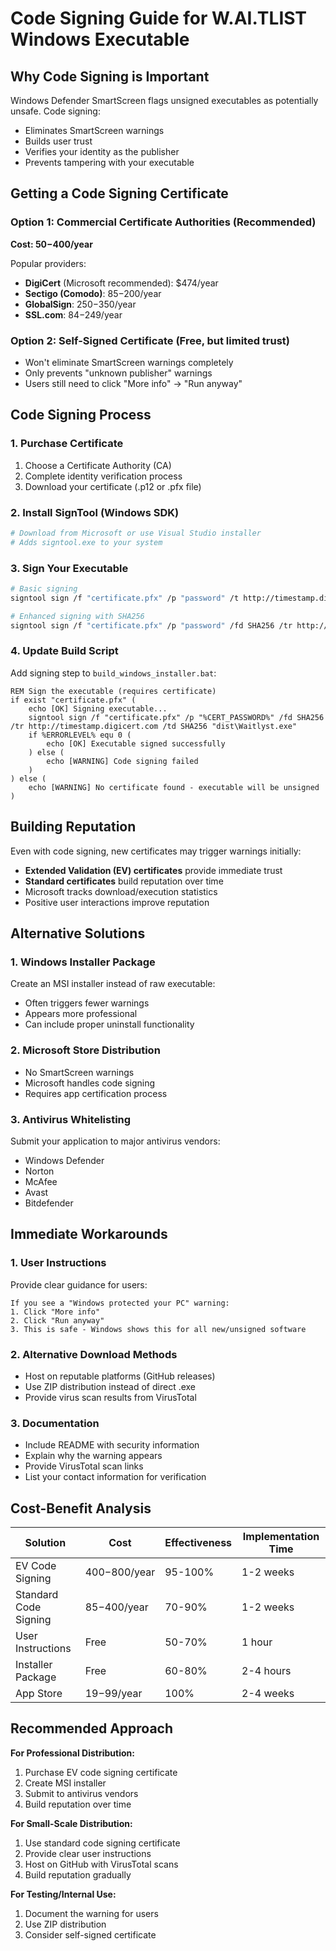 # Code Signing Guide for W.AI.TLIST Windows Executable

## Why Code Signing is Important

Windows Defender SmartScreen flags unsigned executables as potentially unsafe. Code signing:
- Eliminates SmartScreen warnings
- Builds user trust
- Verifies your identity as the publisher
- Prevents tampering with your executable

## Getting a Code Signing Certificate

### Option 1: Commercial Certificate Authorities (Recommended)
**Cost: $50-$400/year**

Popular providers:
- **DigiCert** (Microsoft recommended): $474/year
- **Sectigo (Comodo)**: $85-$200/year  
- **GlobalSign**: $250-$350/year
- **SSL.com**: $84-$249/year

### Option 2: Self-Signed Certificate (Free, but limited trust)
- Won't eliminate SmartScreen warnings completely
- Only prevents "unknown publisher" warnings
- Users still need to click "More info" -> "Run anyway"

## Code Signing Process

### 1. Purchase Certificate
1. Choose a Certificate Authority (CA)
2. Complete identity verification process
3. Download your certificate (.p12 or .pfx file)

### 2. Install SignTool (Windows SDK)
```bash
# Download from Microsoft or use Visual Studio installer
# Adds signtool.exe to your system
```

### 3. Sign Your Executable
```bash
# Basic signing
signtool sign /f "certificate.pfx" /p "password" /t http://timestamp.digicert.com "dist\Waitlyst.exe"

# Enhanced signing with SHA256
signtool sign /f "certificate.pfx" /p "password" /fd SHA256 /tr http://timestamp.digicert.com /td SHA256 "dist\Waitlyst.exe"
```

### 4. Update Build Script
Add signing step to `build_windows_installer.bat`:

```batch
REM Sign the executable (requires certificate)
if exist "certificate.pfx" (
    echo [OK] Signing executable...
    signtool sign /f "certificate.pfx" /p "%CERT_PASSWORD%" /fd SHA256 /tr http://timestamp.digicert.com /td SHA256 "dist\Waitlyst.exe"
    if %ERRORLEVEL% equ 0 (
        echo [OK] Executable signed successfully
    ) else (
        echo [WARNING] Code signing failed
    )
) else (
    echo [WARNING] No certificate found - executable will be unsigned
)
```

## Building Reputation

Even with code signing, new certificates may trigger warnings initially:
- **Extended Validation (EV) certificates** provide immediate trust
- **Standard certificates** build reputation over time
- Microsoft tracks download/execution statistics
- Positive user interactions improve reputation

## Alternative Solutions

### 1. Windows Installer Package
Create an MSI installer instead of raw executable:
- Often triggers fewer warnings
- Appears more professional
- Can include proper uninstall functionality

### 2. Microsoft Store Distribution
- No SmartScreen warnings
- Microsoft handles code signing
- Requires app certification process

### 3. Antivirus Whitelisting
Submit your application to major antivirus vendors:
- Windows Defender
- Norton
- McAfee
- Avast
- Bitdefender

## Immediate Workarounds

### 1. User Instructions
Provide clear guidance for users:

```
If you see a "Windows protected your PC" warning:
1. Click "More info"
2. Click "Run anyway"
3. This is safe - Windows shows this for all new/unsigned software
```

### 2. Alternative Download Methods
- Host on reputable platforms (GitHub releases)
- Use ZIP distribution instead of direct .exe
- Provide virus scan results from VirusTotal

### 3. Documentation
- Include README with security information
- Explain why the warning appears
- Provide VirusTotal scan links
- List your contact information for verification

## Cost-Benefit Analysis

| Solution | Cost | Effectiveness | Implementation Time |
|----------|------|---------------|-------------------|
| EV Code Signing | $400-$800/year | 95-100% | 1-2 weeks |
| Standard Code Signing | $85-$400/year | 70-90% | 1-2 weeks |
| User Instructions | Free | 50-70% | 1 hour |
| Installer Package | Free | 60-80% | 2-4 hours |
| App Store | $19-$99/year | 100% | 2-4 weeks |

## Recommended Approach

**For Professional Distribution:**
1. Purchase EV code signing certificate
2. Create MSI installer
3. Submit to antivirus vendors
4. Build reputation over time

**For Small-Scale Distribution:**
1. Use standard code signing certificate  
2. Provide clear user instructions
3. Host on GitHub with VirusTotal scans
4. Build reputation gradually

**For Testing/Internal Use:**
1. Document the warning for users
2. Use ZIP distribution
3. Consider self-signed certificate 